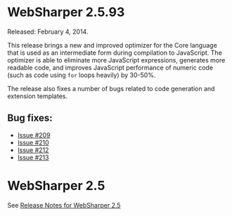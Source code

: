 # WebSharper 2.5.93

Released: February 4, 2014.

This release brings a new and improved optimizer for the Core language
that is used as an intermediate form during compilation to JavaScript.
The optimizer is able to eliminate more JavaScript expressions,
generates more readable code, and improves JavaScript performance of
numeric code (such as code using `for` loops heavily) by 30-50%.

The release also fixes a number of bugs related to code generation and
extension templates.

## Bug fixes:

* [Issue #209](http://bitbucket.org/IntelliFactory/websharper/issue/209) 
* [Issue #210](http://bitbucket.org/IntelliFactory/websharper/issue/210)
* [Issue #212](http://bitbucket.org/IntelliFactory/websharper/issue/212)
* [Issue #213](http://bitbucket.org/IntelliFactory/websharper/issue/213)

# WebSharper 2.5

See [Release Notes for WebSharper 2.5](ReleaseNotes-2.5.md)
